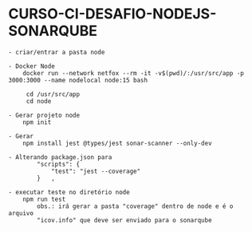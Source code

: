 # CURSO-CI-DESAFIO-NODEJS-SONARQUBE
    - criar/entrar a pasta node
    
    - Docker Node
        docker run --network netfox --rm -it -v$(pwd)/:/usr/src/app -p 3000:3000 --name nodelocal node:15 bash

         cd /usr/src/app
         cd node
    
    - Gerar projeto node
        npm init

    - Gerar
        npm install jest @types/jest sonar-scanner --only-dev

    - Alterando package.json para
            "scripts": {
                "test": "jest --coverage"
            }   ,

    - executar teste no diretório node
        npm run test
            obs.: irá gerar a pasta "coverage" dentro de node e é o arquivo
            "icov.info" que deve ser enviado para o sonarqube